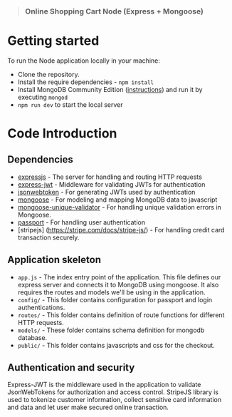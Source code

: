
> ### Online Shopping Cart Node (Express + Mongoose)

# Getting started

To run the Node application locally in your machine: 

- Clone the repository.
- Install the require dependencies - `npm install` 
- Install MongoDB Community Edition ([instructions](https://docs.mongodb.com/manual/installation/#tutorials)) and run it by executing `mongod`
- `npm run dev` to start the local server


# Code Introduction

## Dependencies

- [expressjs](https://github.com/expressjs/express) - The server for handling and routing HTTP requests
- [express-jwt](https://github.com/auth0/express-jwt) - Middleware for validating JWTs for authentication
- [jsonwebtoken](https://github.com/auth0/node-jsonwebtoken) - For generating JWTs used by authentication
- [mongoose](https://github.com/Automattic/mongoose) - For modeling and mapping MongoDB data to javascript 
- [mongoose-unique-validator](https://github.com/blakehaswell/mongoose-unique-validator) - For handling unique validation errors in Mongoose.
- [passport](https://github.com/jaredhanson/passport) - For handling user authentication
- [stripejs] (https://stripe.com/docs/stripe-js/) - For handling credit card transaction securely.

## Application skeleton

- `app.js` - The index entry point of the application. This file defines our express server and connects it to MongoDB using mongoose. It also requires the routes and models we'll be using in the application.
- `config/` - This folder contains configuration for passport and login authentications.
- `routes/` - This folder contains definition of route functions for different HTTP requests.
- `models/` - These folder contains schema definition for mongodb database.
- `public/` - This folder contains  javascripts and css for the checkout.


## Authentication and security

Express-JWT is the middleware used in the application to validate JsonWebTokens for authorization and access control.
StripeJS library is used to tokenize customer information, collect sensitive card information and data and let user make secured online transaction. 

<br />

